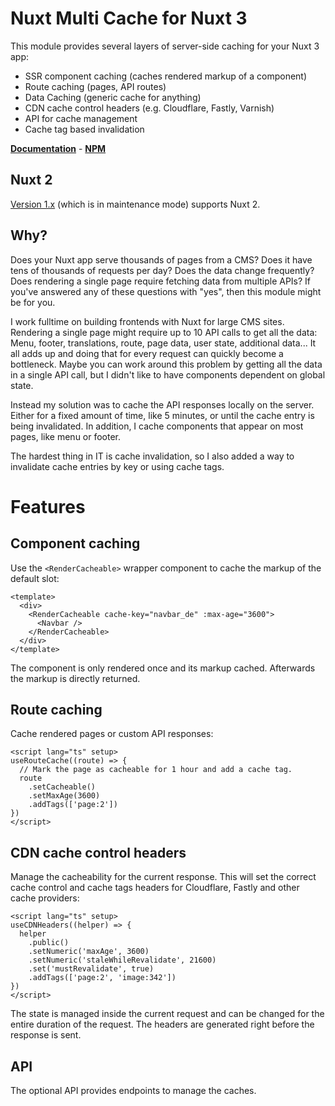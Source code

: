 # Nuxt Multi Cache for Nuxt 3

This module provides several layers of server-side caching for your Nuxt 3 app:

- SSR component caching (caches rendered markup of a component)
- Route caching (pages, API routes)
- Data Caching (generic cache for anything)
- CDN cache control headers (e.g. Cloudflare, Fastly, Varnish)
- API for cache management
- Cache tag based invalidation

**[Documentation](https://nuxt-multi-cache.dulnan.net)** - **[NPM](https://www.npmjs.com/package/nuxt-multi-cache)**

## Nuxt 2
[Version 1.x](https://github.com/dulnan/nuxt-multi-cache/tree/1.x) (which is in maintenance mode) supports Nuxt 2.

## Why?

Does your Nuxt app serve thousands of pages from a CMS? Does it have tens of
thousands of requests per day? Does the data change frequently? Does rendering
a single page require fetching data from multiple APIs?
If you've answered any of these questions with "yes", then this module might be
for you.

I work fulltime on building frontends with Nuxt for large CMS sites. Rendering
a single page might require up to 10 API calls to get all the data: Menu,
footer, translations, route, page data, user state, additional data... It all
adds up and doing that for every request can quickly become a bottleneck. Maybe
you can work around this problem by getting all the data in a single API call,
but I didn't like to have components dependent on global state.

Instead my solution was to cache the API responses locally on the server.
Either for a fixed amount of time, like 5 minutes, or until the cache entry is
being invalidated. In addition, I cache components that appear on most pages,
like menu or footer.

The hardest thing in IT is cache invalidation, so I also added a way to
invalidate cache entries by key or using cache tags.

# Features

## Component caching

Use the `<RenderCacheable>` wrapper component to cache the markup of the
default slot:

```vue
<template>
  <div>
    <RenderCacheable cache-key="navbar_de" :max-age="3600">
      <Navbar />
    </RenderCacheable>
  </div>
</template>
```

The component is only rendered once and its markup cached. Afterwards the
markup is directly returned.

## Route caching

Cache rendered pages or custom API responses:

```vue
<script lang="ts" setup>
useRouteCache((route) => {
  // Mark the page as cacheable for 1 hour and add a cache tag.
  route
    .setCacheable()
    .setMaxAge(3600)
    .addTags(['page:2'])
})
</script>
```

## CDN cache control headers

Manage the cacheability for the current response. This will set the correct
cache control and cache tags headers for Cloudflare, Fastly and other cache
providers:

```vue
<script lang="ts" setup>
useCDNHeaders((helper) => {
  helper
    .public()
    .setNumeric('maxAge', 3600)
    .setNumeric('staleWhileRevalidate', 21600)
    .set('mustRevalidate', true)
    .addTags(['page:2', 'image:342'])
})
</script>
```

The state is managed inside the current request and can be changed for the
entire duration of the request. The headers are generated right before the
response is sent.

## API

The optional API provides endpoints to manage the caches.

